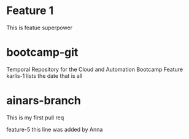 # Feature 1
This is featue
superpower
# bootcamp-git
Temporal Repository for the Cloud and Automation Bootcamp
Feature karlis-1
	lists the date
	that is all

# ainars-branch
This is my first pull req

feature-5
this line was added by Anna

